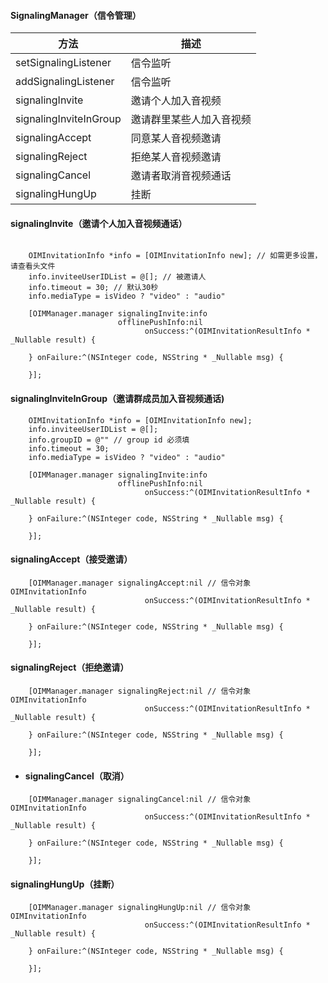 #### SignalingManager（信令管理）

| 方法                   | 描述                     |
| ---------------------- | ------------------------ |
| setSignalingListener   | 信令监听                 |
| addSignalingListener   | 信令监听                 |
| signalingInvite        | 邀请个人加入音视频       |
| signalingInviteInGroup | 邀请群里某些人加入音视频 |
| signalingAccept        | 同意某人音视频邀请       |
| signalingReject        | 拒绝某人音视频邀请       |
| signalingCancel        | 邀请者取消音视频通话     |
| signalingHungUp        | 挂断                     |



#### signalingInvite（邀请个人加入音视频通话）

```
    
    OIMInvitationInfo *info = [OIMInvitationInfo new]; // 如需更多设置，请查看头文件
    info.inviteeUserIDList = @[]; // 被邀请人
    info.timeout = 30; // 默认30秒
    info.mediaType = isVideo ? "video" : "audio"

    [OIMManager.manager signalingInvite:info
                        offlinePushInfo:nil
                              onSuccess:^(OIMInvitationResultInfo * _Nullable result) {
        
    } onFailure:^(NSInteger code, NSString * _Nullable msg) {
        
    }];

```



#### signalingInviteInGroup（邀请群成员加入音视频通话)

```
    OIMInvitationInfo *info = [OIMInvitationInfo new];
    info.inviteeUserIDList = @[];
    info.groupID = @"" // group id 必须填
    info.timeout = 30;
    info.mediaType = isVideo ? "video" : "audio"

    [OIMManager.manager signalingInvite:info
                        offlinePushInfo:nil
                              onSuccess:^(OIMInvitationResultInfo * _Nullable result) {
        
    } onFailure:^(NSInteger code, NSString * _Nullable msg) {
        
    }];
```



#### signalingAccept（接受邀请）

```
    [OIMManager.manager signalingAccept:nil // 信令对象OIMInvitationInfo
                              onSuccess:^(OIMInvitationResultInfo * _Nullable result) {
        
    } onFailure:^(NSInteger code, NSString * _Nullable msg) {
        
    }];
```



#### signalingReject（拒绝邀请）

```
    [OIMManager.manager signalingReject:nil // 信令对象OIMInvitationInfo
                              onSuccess:^(OIMInvitationResultInfo * _Nullable result) {
        
    } onFailure:^(NSInteger code, NSString * _Nullable msg) {
        
    }];
```



- #### signalingCancel（取消）

```
    [OIMManager.manager signalingCancel:nil // 信令对象OIMInvitationInfo
                              onSuccess:^(OIMInvitationResultInfo * _Nullable result) {
        
    } onFailure:^(NSInteger code, NSString * _Nullable msg) {
        
    }];
```



#### signalingHungUp（挂断）

```
    [OIMManager.manager signalingHungUp:nil // 信令对象OIMInvitationInfo
                              onSuccess:^(OIMInvitationResultInfo * _Nullable result) {
        
    } onFailure:^(NSInteger code, NSString * _Nullable msg) {
        
    }];
```